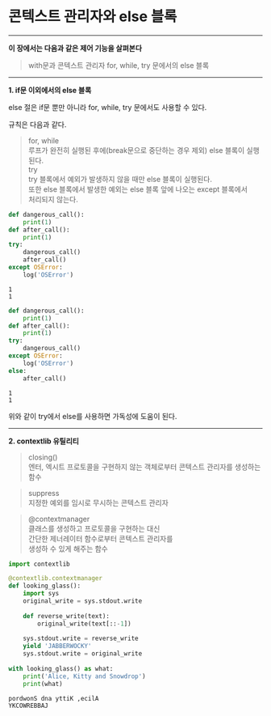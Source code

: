 # 콘텍스트 관리자와 else 블록

---

**이 장에서는 다음과 같은 제어 기능을 살펴본다**
> with문과 콘텍스트 관리자
> for, while, try 문에서의 else 블록

---

**1. if문 이외에서의 else 블록**   

else 절은 if문 뿐만 아니라 for, while, try 문에서도 사용할 수 있다.

규칙은 다음과 같다.
>for, while  
 루프가 완전히 실행된 후에(break문으로 중단하는 경우 제외) else 블록이 실행된다.  
> try  
 try 블록에서 예외가 발생하지 않을 때만 else 블록이 실행된다.  
 또한 else 블록에서 발생한 예외는 else 블록 앞에 나오는 except 블록에서  
 처리되지 않는다.


```python
def dangerous_call():
    print(1)
def after_call():
    print(1)
try:
    dangerous_call()
    after_call()
except OSError:
    log('OSError')
```

    1
    1
    


```python
def dangerous_call():
    print(1)
def after_call():
    print(1)
try:
    dangerous_call()
except OSError:
    log('OSError')
else:
    after_call()
```

    1
    1
    

위와 같이 try에서 else를 사용하면 가독성에 도움이 된다.

---  
  
**2. contextlib 유틸리티**

>closing()  
 엔터, 엑시트 프로토콜을 구현하지 않는 객체로부터 콘텍스트 관리자를 생성하는 함수    
 
>suppress    
 지정한 예외를 임시로 무시하는 콘텍스트 관리자    
 
>@contextmanager  
 클래스를 생성하고 프로토콜을 구현하는 대신  
 간단한 제너레이터 함수로부터 콘텍스트 관리자를   
 생성하 수 있게 해주는 함수


```python
import contextlib

@contextlib.contextmanager
def looking_glass():
    import sys
    original_write = sys.stdout.write
    
    def reverse_write(text):
        original_write(text[::-1])
        
    sys.stdout.write = reverse_write
    yield 'JABBERWOCKY'
    sys.stdout.write = original_write
    
with looking_glass() as what:
    print('Alice, Kitty and Snowdrop')
    print(what)
```

    pordwonS dna yttiK ,ecilA
    YKCOWREBBAJ
    
